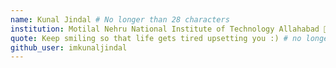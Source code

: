 ```yaml
---
name: Kunal Jindal # No longer than 28 characters
institution: Motilal Nehru National Institute of Technology Allahabad 🚩 # no longer than 58 characters
quote: Keep smiling so that life gets tired upsetting you :) # no longer than 100 characters, avoid using quotes(") to guarantee the format remains the same.
github_user: imkunaljindal
---
```

